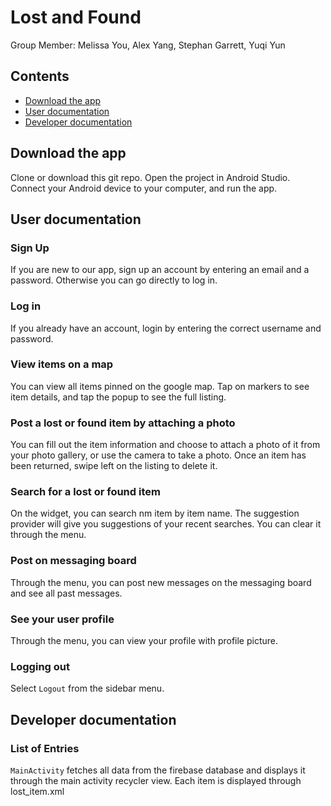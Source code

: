 # Lost and Found 
Group Member: Melissa You, Alex Yang, Stephan Garrett, Yuqi Yun

## Contents
* [Download the app](#download-the-app)
* [User documentation](#user-documentation)
* [Developer documentation](#developer-documentation)

## Download the app
 Clone or download this git repo. Open the project in Android Studio. Connect your Android device to your computer, and run the app.

## User documentation
### Sign Up 
If you are new to our app, sign up an account by entering an email and a password. Otherwise you can go directly to log in. 

### Log in
If you already have an account, login by entering the correct username and password.

### View items on a map
You can view all items pinned on the google map. Tap on markers to see item details, and tap the popup to see the full listing.

### Post a lost or found item by attaching a photo
You can fill out the item information and choose to attach a photo of it from your photo gallery, or use the camera to take a photo. 
Once an item has been returned, swipe left on the listing to delete it.

### Search for a lost or found item
On the widget, you can search nm item by item name. The suggestion provider will give you suggestions of your recent searches. You can clear it through the menu.  

### Post on messaging board
Through the menu, you can post new messages on the messaging board and see all past messages. 

### See your user profile 
Through the menu, you can view your profile with profile picture. 

### Logging out
Select `Logout` from the sidebar menu.

## Developer documentation

### List of Entries
`MainActivity` fetches all data from the firebase database and displays it through the main activity recycler view. Each item is displayed through 
lost_item.xml
